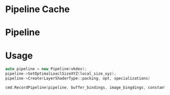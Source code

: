 # Pipeline Cache

# Pipeline

# Usage
```cpp
auto pipeline = new Pipeline(vkdev);
pipeline->SetOptimalLoaclSizeXYZ(local_size_xyz);
pipeline->Create(LayerShaderType::packing, opt, specializations)

cmd.RecordPipeline(pipeline, buffer_bindings, image_bingdings, constants, top_blobs)
```